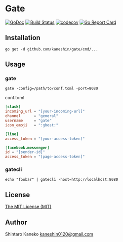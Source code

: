 # Gate

[![GoDoc](https://godoc.org/github.com/kaneshin/gate?status.svg)](https://godoc.org/github.com/kaneshin/gate)
[![Build Status](https://travis-ci.org/kaneshin/gate.svg?branch=master)](https://travis-ci.org/kaneshin/gate)
[![codecov](https://codecov.io/gh/kaneshin/gate/branch/master/graph/badge.svg)](https://codecov.io/gh/kaneshin/gate)
[![Go Report Card](https://goreportcard.com/badge/github.com/kaneshin/gate)](https://goreportcard.com/report/github.com/kaneshin/gate)

## Installation

```shell
go get -d github.com/kaneshin/gate/cmd/...
```

## Usage

### gate

```shell
gate -config=/path/to/conf.toml -port=8080
```

conf.toml

```toml
[slack]
incoming_url = "[your-incoming-url]"
channel      = "general"
username     = "gate"
icon_emoji   = ":ghost:"

[line]
access_token = "[your-access-token]"

[facebook.messenger]
id = "[sender-id]"
access_token = "[page-access-token]"
```

### gatecli

```shell
echo "foobar" | gatecli -host=http://localhost:8080
```

## License

[The MIT License (MIT)](http://kaneshin.mit-license.org/)

## Author

Shintaro Kaneko <kaneshin0120@gmail.com>
